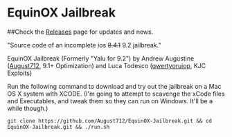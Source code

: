 # EquinOX Jailbreak
##Check the [Releases](https://github.com/August712/EquinOX-Jailbreak/releases) page for updates and news.

"Source code of an incomplete ios ~~8.4.1~~ 9.2 jailbreak."

EquinOX Jailbreak (Formerly "Yalu for 9.2") by Andrew Augustine ([August712](https://www.twitter.com/August712), 9.1+ Optimization) and Luca Todesco ([qwertyoruiop](https://www.twitter.com/August712), KJC Exploits)

Run the following command to download and try out the jailbreak on a Mac OS X system with XCODE. (I'm going to attempt to scavenge the xCode files and Executables, and tweak them so they can run on Windows. It'll be a while though.) 

```git clone https://github.com/August712/EquinOX-Jailbreak.git && cd EquinOX-Jailbreak.git && ./run.sh```
